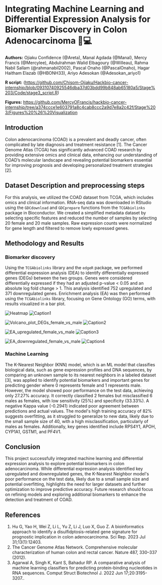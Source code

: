 # Integrating Machine Learning and Differential Expression Analysis for Biomarker Discovery in Colon Adenocarcinoma 🧬💻

 **Authors:** Ojiaku Confidence (@Areta), Manal Agdada (@Manal), Mercy Francis (@Mercylee), Abdulrahman Walid Elbagoury (@Willeau), Rahma Nabil Sallam (@rahmanabil2002), Pascal Onaho (@PascalOnaho), Hagar Haitham Elazab (@HBONH33), Ariyo Adesokan (@Adesokan_ariyo1)

**R script:** (https://github.com/Chisom-Ojiaku/Hackbio-cancer-internship/blob/09310740925546dba37d03bdd99b848ab65180a5/Stage%203/Code/stage3_script.R)


**Figures:**  https://github.com/MercyOFrancis/hackbio-cancer-internship/tree/a374ccce1e603791a8c4cab8ccc2a9d7e8a2c42f/Stage%203/Figures%20%26%20Visualization


 ## Introduction 
Colon adenocarcinoma (COAD) is a prevalent and deadly cancer, often complicated by late diagnosis and treatment resistance [1]. The Cancer Genome Atlas (TCGA) has significantly advanced COAD research by providing extensive omics and clinical data, enhancing our understanding of COAD’s molecular landscape and revealing potential biomarkers essential for improving prognosis and developing personalized treatment strategies [2].

## Dataset Description and preprocessing steps
For this analysis, we utilized the COAD dataset from TCGA, which includes omics and clinical information. RNA-seq data was downloaded in RStudio using the `GDCdownload` and `GDCprepare` functions from the `TCGAbiolinks` package in Bioconductor. We created a simplified metadata dataset by selecting specific features and reduced the number of samples by selecting 20 female and 20 male samples. Raw expression counts were normalized for gene length and filtered to remove lowly expressed genes. 

## Methodology and Results

### Biomarker discovery
Using the `TCGAbiolinks` library and the `edgeR` package, we performed differential expression analysis (DEA) to identify differentially expressed genes (DEGs) between the two groups. Genes were considered differentially expressed if they had an adjusted p-value < 0.05 and an absolute log fold change > 1. This analysis identified 752 upregulated and 371 downregulated genes. Enrichment analysis (EA) was then performed using the `TCGAbiolinks` library, focusing on Gene Ontology (GO) terms, with results visualized in a bar plot.

![Heatmap](https://github.com/user-attachments/assets/b82af36c-ca2b-43fa-b59a-17462a42ae06)
![Caption1](https://github.com/user-attachments/assets/fec828ed-1d55-4032-ba42-f187681b25af)

![Volcano_plot_DEGs_female_vs_male](https://github.com/user-attachments/assets/3fdcea58-bf21-41c5-a639-39dee41332fd)
![Caption2](https://github.com/user-attachments/assets/ec9d42ec-6837-4683-a67d-dced5d3fb6cf)

![EA_upregulated_female_vs_male](https://github.com/user-attachments/assets/cce6c98f-4fa1-4c06-a079-cdf62ef35da5)
![Caption3](https://github.com/user-attachments/assets/487e9150-07d0-4c9f-be02-f20b1f885e79)

![EA_downregulated_female_vs_male](https://github.com/user-attachments/assets/78463bfd-bea6-4647-ade2-fb4d47cad95a)
![Caption4](https://github.com/user-attachments/assets/e0f12ec4-ade0-4588-bcf2-0b6a174e3c76)

### Machine Learning
The K-Nearest Neighbor (KNN) model, which is an ML model that classifies biological data, such as gene expression profiles and DNA sequences, by comparing an unknown sample to its nearest neighbors in a labeled dataset [3], was applied to identify potential biomarkers and important genes for predicting gender where 0 represents female and 1 represents male. However, the model showed poor performance on the test data, achieving only 27.27% accuracy. It correctly classified 2 females but misclassified 6 males as females, with low sensitivity (25%) and specificity (33.33%). A negative Kappa value (-0.2941) indicated poor agreement between predictions and actual values. The model's high training accuracy of 82% suggests overfitting, as it struggled to generalize to new data, likely due to the small sample size of 40, with a high misclassification, particularly of males as females.  Additionally, key genes identified include RPS4Y1, APOH, CYP1A1, GSTM1, and PF4V1.

## Conclusion
This project successfully integrated machine learning and differential expression analysis to explore potential biomarkers in colon adenocarcinoma. While differential expression analysis identified key upregulated and downregulated genes, the K-Nearest Neighbor model's poor performance on the test data, likely due to a small sample size and potential overfitting, highlights the need for larger datasets and further optimization to improve predictive accuracy. Future research should focus on refining models and exploring additional biomarkers to enhance the detection and treatment of COAD.
## References
1. Hu G, Yao H, Wei Z, Li L, Yu Z, Li J, Luo X, Guo Z. A bioinformatics approach to identify a disulfidptosis-related gene signature for prognostic implication in colon adenocarcinoma. Sci Rep. 2023 Jul 31;13(1):12403.
2. The Cancer Genome Atlas Network. Comprehensive molecular characterization of human colon and rectal cancer. Nature 487, 330–337 (2012).
3. Agarwal A, Singh K, Kant S, Bahadur RP. A comparative analysis of machine learning classifiers for predicting protein-binding nucleotides in RNA sequences. Comput Struct Biotechnol J. 2022 Jun 17;20:3195-3207..

